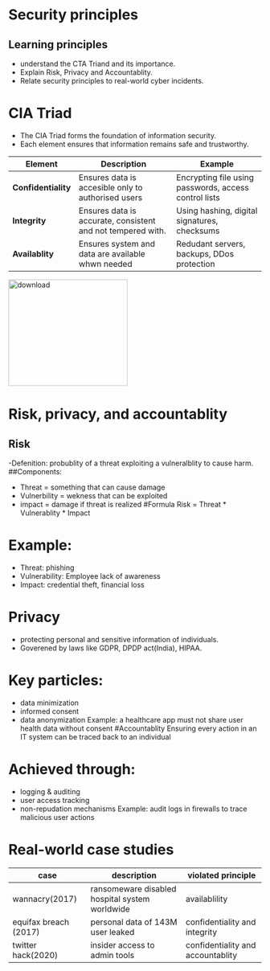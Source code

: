 # Security principles
## Learning principles
- understand the CTA Triand and its importance.
- Explain Risk, Privacy and Accountablity.
- Relate security principles to real-world cyber incidents.
# CIA Triad
- The CIA Triad forms the foundation of information security.
- Each element ensures that information remains safe and trustworthy.

| Element              | Description                                                 | Example                                               |
| -------------------- | ----------------------------------------------------------- | ----------------------------------------------------- |
| **Confidentiality**  | Ensures data is accesible only to authorised users          | Encrypting file using passwords, access control lists |
| **Integrity**        | Ensures data is accurate, consistent and not tempered with. | Using hashing, digital signatures, checksums          |
| **Availablity**      | Ensures system and data are available whwn needed           | Redudant servers, backups, DDos protection            |

<img width="237" height="212" alt="download" src="https://github.com/user-attachments/assets/10ed4d78-0654-43d6-b68d-487a241fd014" />

# Risk, privacy, and accountablity
## Risk
-Defenition: probublity of a threat exploiting a vulneralblity to cause harm.
##Components:
- Threat = something that can cause damage
- Vulnerbility = wekness that can be exploited
- impact = damage if threat is realized
#Formula
Risk = Threat * Vulnerablity * Impact

 # Example:
 - Threat: phishing
 - Vulnerability: Employee lack of awareness
 - Impact: credential theft, financial loss

# Privacy
- protecting personal and sensitive information of individuals.
- Goverened by laws like GDPR, DPDP act(India), HIPAA.

# Key particles:
- data minimization
- informed consent
- data anonymization
Example: a healthcare app must not share user health data without consent
#Accountablity
Ensuring every action in an IT system can be traced back to an individual

# Achieved through:
- logging & auditing
- user access tracking
-  non-repudation mechanisms
  Example: audit logs in firewalls to trace malicious user actions

# Real-world case studies
| case                        | description                                    | violated principle
| --------------------------- | ---------------------------------------------- | -------------------------
| wannacry(2017)              | ransomeware disabled hospital system worldwide | availablility
| equifax breach (2017)       | personal data of 143M user leaked              | confidentiality and integrity
| twitter hack(2020)          | insider access to admin tools                  |confidentiality and accountablity
